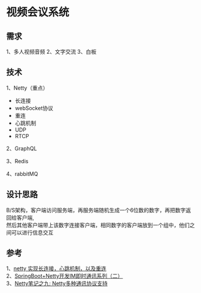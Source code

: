 # 视频会议系统
## 需求
1、多人视频音频
2、文字交流
3、白板
## 技术
1、Netty（重点）
 - 长连接
 - webSocket协议
 - 重连
 - 心跳机制
 - UDP
 - RTCP
 
2、GraphQL

3、Redis

4、rabbitMQ

## 设计思路
B/S架构，客户端访问服务端，再服务端随机生成一个6位数的数字，再把数字返回给客户端,<br/>
然后其他客户端带上该数字连接客户端，相同数字的客户端放到一个组中，他们之间可以进行信息交互

## 参考
1、[netty 实现长连接，心跳机制，以及重连](https://blog.csdn.net/weixin_41558061/article/details/80582996)<br>
2、[SpringBoot+Netty开发IM即时通讯系列（二）](https://blog.csdn.net/qq_26975307/article/details/85051833?spm=1001.2014.3001.5502)<br>
3、[Netty笔记之九: Netty多种通讯协议支持](https://www.jianshu.com/p/9466c24beaa2)
